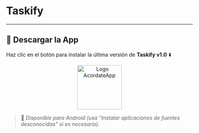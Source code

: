 # Taskify
---

## 🚀 Descargar la App

Haz clic en el botón para instalar la última versión de **Taskify v1.0** ⬇️

<p align="center">
  <a href="https://drive.google.com/uc?export=download&id=1H6Pa0qvrXML1WH8672mBTwfeA4YrSOAu">
  <img src="assets/images/logo.png" alt="Logo AcordateApp" width="120">
  </a>
</p>

> 📱 *Disponible para Android (usa “Instalar aplicaciones de fuentes desconocidas” si es necesario).*
